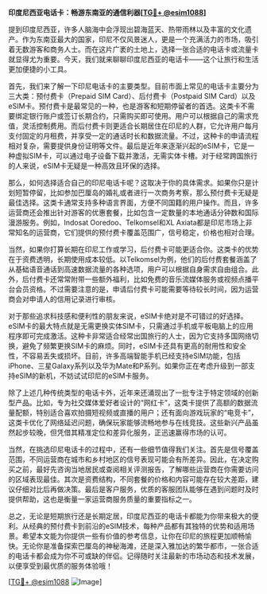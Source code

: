 **印度尼西亚电话卡：畅游东南亚的通信利器[[TG💪+ @esim1088](https://t.me/s/esim1088)]**

提到印度尼西亚，许多人脑海中会浮现出碧海蓝天、热带雨林以及丰富的文化遗产。作为东南亚最大的国家，印尼不仅风景迷人，更是一个充满活力的市场，吸引着无数游客和商务人士。而在这片广袤的土地上，选择一张合适的电话卡或流量卡就显得尤为重要。今天，我们就来聊聊印度尼西亚的电话卡——这个让旅行和生活更加便捷的小工具。

首先，我们来了解一下印尼电话卡的主要类型。目前市面上常见的电话卡主要分为三大类：预付费卡（Prepaid SIM Card）、后付费卡（Postpaid SIM Card）以及eSIM卡。预付费卡是最常见的一种，也是游客和短期停留者的首选。这类卡不需要绑定银行账户或签订长期合约，只需购买即可使用。用户可以根据自己的需求充值，灵活控制费用。而后付费卡则更适合长期居住在印尼的人群，它允许用户每月支付固定的月租费，并享受一定的通话时长和数据流量。不过，这种卡的申请流程相对复杂，需要提供身份证明等文件。最后是近年来逐渐兴起的eSIM卡，它是一种虚拟SIM卡，可以通过电子设备下载并激活，无需实体卡槽。对于经常跨国旅行的人来说，eSIM卡无疑是一种高效且环保的选择。

那么，如何选择适合自己的印尼电话卡呢？这取决于你的具体需求。如果你只是计划短暂停留，比如参加巴厘岛的婚礼或者进行一次商务考察，那么预付费卡无疑是最佳选择。这类卡通常支持多种语言界面，方便不同国籍的用户操作。而且，许多运营商还会推出针对游客的优惠套餐，比如包含一定数量的本地通话分钟数和国际漫游服务。例如，Indosat Ooredoo、Telkomsel和XL Axiata都是印尼市场上非常知名的运营商，它们提供的预付费卡覆盖范围广，信号稳定，价格也相对合理。

当然，如果你打算长期在印尼工作或学习，后付费卡可能更适合你。这类卡的优势在于资费透明，长期使用成本较低。以Telkomsel为例，他们的后付费套餐涵盖了从基础语音通话到高速数据流量的各种选项，用户可以根据自身需求自由组合。此外，后付费卡还常常附带一些额外福利，比如免费的音乐流媒体服务或视频点播平台会员资格。不过需要注意的是，申请后付费卡可能需要等待较长时间，因为运营商会对申请人的信用记录进行审核。

对于那些追求科技感和便利性的朋友来说，eSIM卡绝对是不可错过的好选择。eSIM卡的最大特点就是无需更换实体SIM卡，只需通过手机或平板电脑上的应用程序即可完成激活。这种卡非常适合经常出国旅行的人士，因为它支持多国网络切换，避免了频繁更换SIM卡的麻烦。同时，eSIM卡还具有更高的耐用性和安全性，不容易丢失或损坏。目前，许多高端智能手机已经支持eSIM功能，包括iPhone、三星Galaxy系列以及华为Mate和P系列。如果你正在考虑升级到一部支持eSIM的新机，不妨试试印尼的eSIM卡服务。

除了上述几种传统类型的电话卡外，近年来还涌现出了一批专注于特定领域的创新型产品。比如，专为社交媒体爱好者设计的“网红卡”，这类卡提供了高额的数据流量配额，特别适合喜欢拍摄短视频或直播的用户；还有面向游戏玩家的“电竞卡”，这类卡优化了网络延迟问题，确保玩家能够流畅地参与在线竞技。这些新兴产品虽然起步较晚，但凭借其精准定位和差异化服务，正迅速赢得市场的认可。

当然，在挑选印尼电话卡的过程中，还有一些细节值得我们关注。首先是信号覆盖范围，不同运营商在城市和乡村地区的信号表现可能会有所差异。因此，在决定购买之前，最好先咨询当地居民或查阅相关评测报告，了解哪些运营商在你需要访问的区域表现最佳。其次是资费结构，不同套餐的价格和内容可能存在较大差距，建议仔细对比后再做决策。最后是客户服务，优质的客服团队能够在遇到问题时及时提供帮助，这也是衡量一家运营商服务质量的重要指标之一。

总之，无论是短期旅行还是长期定居，印度尼西亚的电话卡都能为你带来极大的便利。从经典的预付费卡到前沿的eSIM技术，每种产品都有其独特的优势和适用场景。希望本文能为你提供一些有价值的参考信息，让你在印尼的旅程更加顺畅愉快。无论你是准备探索巴厘岛的神秘海滩，还是深入雅加达的繁华都市，一张合适的电话卡都会成为你不可或缺的伴侣。记得随时关注最新的市场动态和技术发展，以便享受到最优质的服务体验哦！

[[TG💪+ @esim1088](https://t.me/s/esim1088) ![Image](https://i.postimg.cc/4NQfJmqS/Snipaste-2025-05-13-00-14-12.png)]